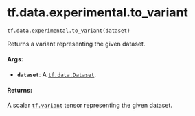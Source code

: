 <div itemscope itemtype="http://developers.google.com/ReferenceObject">
<meta itemprop="name" content="tf.data.experimental.to_variant" />
<meta itemprop="path" content="Stable" />
</div>

# tf.data.experimental.to_variant

``` python
tf.data.experimental.to_variant(dataset)
```

Returns a variant representing the given dataset.

#### Args:

* <b>`dataset`</b>: A <a href="../../../tf/data/Dataset.md"><code>tf.data.Dataset</code></a>.


#### Returns:

A scalar <a href="../../../tf/dtypes.md#variant"><code>tf.variant</code></a> tensor representing the given dataset.
